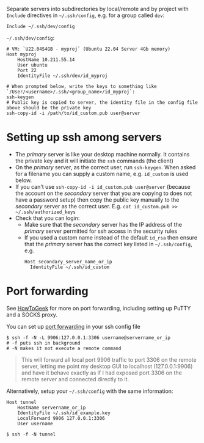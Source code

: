 Separate servers into subdirectories by local/remote and by project with `Include` directives in `~/.ssh/config`, e.g. for a group called `dev`:
```
Include ~/.ssh/dev/config
```

`~/.ssh/dev/config`:
```
# VM: `U22.04S4GB - myproj` (Ubuntu 22.04 Server 4Gb memory)
Host myproj
    HostName 10.211.55.14
    User ubuntu
    Port 22
    IdentityFile ~/.ssh/dev/id_myproj
```

```
# When prompted below, write the keys to something like `/User/<username>/.ssh/<group_name>/id_myproj`:
ssh-keygen
# Public key is copied to server, the identity file in the config file above should be the private key
ssh-copy-id -i /path/to/id_custom.pub user@server
```

# Setting up ssh among servers

- The *primary* server is like your desktop machine normally. It contains the private key and it will initiate the `ssh` commands (the client)
- On the *primary* server, as the correct user, run `ssh-keygen`. When asked for a filename you can supply a custom name, e.g. `id_custom` is used below.
- If you can't use `ssh-copy-id -i id_custom.pub user@server` (because the account on the *secondary* server that you are copying to does not have a password setup) then copy the public key manually to the *secondary* server as the correct user. E.g. `cat id_custom.pub >> ~/.ssh/authorized_keys`
- Check that you can login:
  - Make sure that the *secondary* server has the IP address of the *primary* server permitted for ssh access in the security rules
  - If you used a custom name instead of the default `id_rsa` then ensure that the *primary* server has the correct key listed in `~/.ssh/config`, e.g.
    ```
    Host secondary_server_name_or_ip
      IdentityFile ~/.ssh/id_custom

    ```

# Port forwarding

See [HowToGeek](https://www.howtogeek.com/168145/how-to-use-ssh-tunneling/) for more on port forwarding, including setting up PuTTY and a SOCKS proxy.

You can set up [port forwarding](http://nerderati.com/2011/03/17/simplify-your-life-with-an-ssh-config-file/#going-further) in your ssh config file

```
$ ssh -f -N -L 9906:127.0.0.1:3306 username@servername_or_ip
# -f puts ssh in background
# -N makes it not execute a remote command

```

> This will forward all local port 9906 traffic to port 3306 on the remote server, letting me point my desktop GUI to localhost (127.0.0.1:9906) and have it behave exactly as if I had exposed port 3306 on the remote server and connected directly to it.

Alternatively, setup your `~/.ssh/config` with the same information:
```
Host tunnel
    HostName servername_or_ip
    IdentityFile ~/.ssh/id_example.key
    LocalForward 9906 127.0.0.1:3306
    User username

```
`$ ssh -f -N tunnel`
